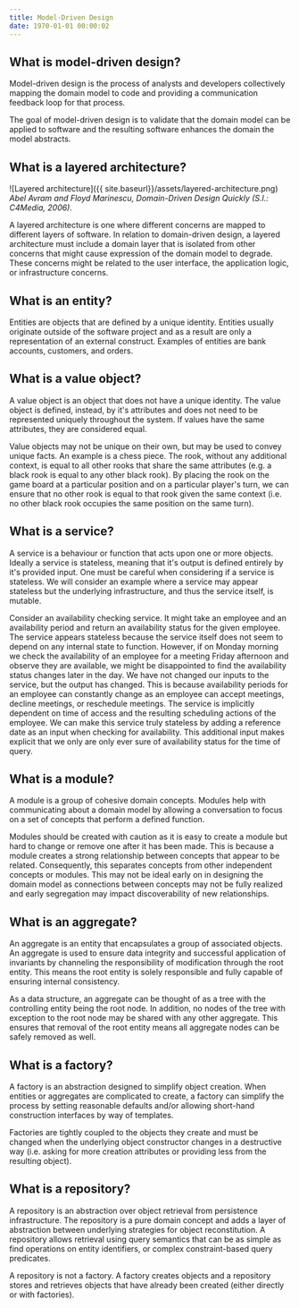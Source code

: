 ```yaml
---
title: Model-Driven Design
date: 1970-01-01 00:00:02
---
```

## What is model-driven design?

Model-driven design is the process of analysts and developers collectively mapping the domain model to code and providing a communication feedback loop for that process.

The goal of model-driven design is to validate that the domain model can be applied to software and the resulting software enhances the domain the model abstracts.

## What is a layered architecture?

![Layered architecture]({{ site.baseurl}}/assets/layered-architecture.png)
*Abel Avram and Floyd Marinescu, Domain-Driven Design Quickly (S.l.: C4Media, 2006).*

A layered architecture is one where different concerns are mapped to different layers of software. In relation to domain-driven design, a layered architecture must include a domain layer that is isolated from other concerns that might cause expression of the domain model to degrade. These concerns might be related to the user interface, the application logic, or infrastructure concerns.

## What is an entity?

Entities are objects that are defined by a unique identity. Entities usually originate outside of the software project and as a result are only a representation of an external construct. Examples of entities are bank accounts, customers, and orders.

## What is a value object?

A value object is an object that does not have a unique identity. The value object is defined, instead, by it's attributes and does not need to be represented uniquely throughout the system. If values have the same attributes, they are considered equal.

Value objects may not be unique on their own, but may be used to convey unique facts. An example is a chess piece. The rook, without any additional context, is equal to all other rooks that share the same attributes (e.g. a black rook is equal to any other black rook). By placing the rook on the game board at a particular position and on a particular player's turn, we can ensure that no other rook is equal to that rook given the same context (i.e. no other black rook occupies the same position on the same turn).

## What is a service?

A service is a behaviour or function that acts upon one or more objects. Ideally a service is stateless, meaning that it's output is defined entirely by it's provided input. One must be careful when considering if a service is stateless. We will consider an example where a service may appear stateless but the underlying infrastructure, and thus the service itself, is mutable.

Consider an availability checking service. It might take an employee and an availability period and return an availability status for the given employee. The service appears stateless because the service itself does not seem to depend on any internal state to function. However, if on Monday morning we check the availability of an employee for a meeting Friday afternoon and observe they are available, we might be disappointed to find the availability status changes later in the day. We have not changed our inputs to the service, but the output has changed. This is because availability periods for an employee can constantly change as an employee can accept meetings, decline meetings, or reschedule meetings. The service is implicitly dependent on time of access and the resulting scheduling actions of the employee. We can make this service truly stateless by adding a reference date as an input when checking for availability. This additional input makes explicit that we only are only ever sure of availability status for the time of query.

## What is a module?

A module is a group of cohesive domain concepts. Modules help with communicating about a domain model by allowing a conversation to focus on a set of concepts that perform a defined function.

Modules should be created with caution as it is easy to create a module but hard to change or remove one after it has been made. This is because a module creates a strong relationship between concepts that appear to be related. Consequently, this separates concepts from other independent concepts or modules. This may not be ideal early on in designing the domain model as connections between concepts may not be fully realized and early segregation may impact discoverability of new relationships.

## What is an aggregate?

An aggregate is an entity that encapsulates a group of associated objects. An aggregate is used to ensure data integrity and successful application of invariants by channeling the responsibility of modification through the root entity. This means the root entity is solely responsible and fully capable of ensuring internal consistency.

As a data structure, an aggregate can be thought of as a tree with the controlling entity being the root node. In addition, no nodes of the tree with exception to the root node may be shared with any other aggregate. This ensures that removal of the root entity means all aggregate nodes can be safely removed as well.

## What is a factory?

A factory is an abstraction designed to simplify object creation. When entities or aggregates are complicated to create, a factory can simplify the process by setting reasonable defaults and/or allowing short-hand construction interfaces by way of templates.

Factories are tightly coupled to the objects they create and must be changed when the underlying object constructor changes in a destructive way (i.e. asking for more creation attributes or providing less from the resulting object).

## What is a repository?

A repository is an abstraction over object retrieval from persistence infrastructure. The repository is a pure domain concept and adds a layer of abstraction between underlying strategies for object reconstitution. A repository allows retrieval using query semantics that can be as simple as find operations on entity identifiers, or complex constraint-based query predicates.

A repository is not a factory. A factory creates objects and a repository stores and retrieves objects that have already been created (either directly or with factories).
